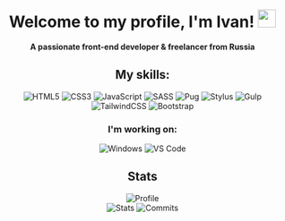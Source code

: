 <div align="center">
  <h1>Welcome to my profile, I'm Ivan!
    <img src="https://github.com/blackcater/blackcater/raw/main/images/Hi.gif" height="32"/>
  </h1>
  <p>
    <strong>A passionate front-end developer & freelancer from Russia</strong>
  </p>
</div>

<div align="center">
  <h2>
    My skills:
  </h2>

  <div>
    <img src="https://img.shields.io/badge/html5-%23E34F26.svg?style=for-the-badge&logo=html5&logoColor=white" alt="HTML5"></img>
    <img src="https://img.shields.io/badge/css3-%231572B6.svg?style=for-the-badge&logo=css3&logoColor=white" alt="CSS3"></img>
    <img src="https://img.shields.io/badge/javascript-%23323330.svg?style=for-the-badge&logo=javascript&logoColor=%23F7DF1E" alt="JavaScript"></img>
    <img src="https://img.shields.io/badge/SASS-hotpink.svg?style=for-the-badge&logo=SASS&logoColor=white" alt="SASS"></img>
    <img src="https://img.shields.io/badge/Pug-FFF?style=for-the-badge&logo=pug&logoColor=A86454" alt="Pug"></img>
    <img src="https://img.shields.io/badge/stylus-%23ff6347.svg?style=for-the-badge&logo=stylus&logoColor=white" alt="Stylus"></img>
    <img src="https://img.shields.io/badge/GULP-%23CF4647.svg?style=for-the-badge&logo=gulp&logoColor=white" alt="Gulp"></img>
    <img src="https://img.shields.io/badge/tailwindcss-%2338B2AC.svg?style=for-the-badge&logo=tailwind-css&logoColor=white" alt="TailwindCSS"></img>
    <img src="https://img.shields.io/badge/bootstrap-%23563D7C.svg?style=for-the-badge&logo=bootstrap&logoColor=white" alt="Bootstrap"></img>
  </div>
<div>

<div align="center">
  <h3>
    I'm working on:
  </h2>

  <div>
    <img src="https://img.shields.io/badge/Windows-0078D6?style=for-the-badge&logo=windows&logoColor=white" alt="Windows"></img>
    <img src="https://img.shields.io/badge/Visual%20Studio%20Code-0078d7.svg?style=for-the-badge&logo=visual-studio-code&logoColor=white" alt="VS Code"></img>
  </div>
</div> 

<div align="center">
  <h2>
    Stats
  </h2>
  
  <div>
    <img src="https://github-profile-summary-cards.vercel.app/api/cards/profile-details?username=joseffie&theme=tokyonight" alt="Profile"></img>
  </div>
  
  <div>
    <img src="https://github-profile-summary-cards.vercel.app/api/cards/stats?username=joseffie&theme=tokyonight" alt="Stats"></img>
    <img src="https://github-profile-summary-cards.vercel.app/api/cards/productive-time?username=joseffie&theme=tokyonight" alt="Commits"></img>
  </div>
</div>
